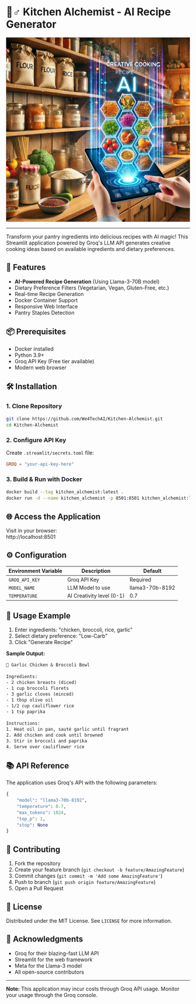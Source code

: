 # 🧙♂️ Kitchen Alchemist - AI Recipe Generator

![Kitchen Alchemist Banner](assets/banner.png) 

---

Transform your pantry ingredients into delicious recipes with AI magic! This Streamlit application powered by Groq's LLM API generates creative cooking ideas based on available ingredients and dietary preferences.

## 🚀 Features
- **AI-Powered Recipe Generation** (Using Llama-3-70B model)
- Dietary Preference Filters (Vegetarian, Vegan, Gluten-Free, etc.)
- Real-time Recipe Generation
- Docker Container Support
- Responsive Web Interface
- Pantry Staples Detection

## 📦 Prerequisites
- Docker installed
- Python 3.9+
- Groq API Key (Free tier available)
- Modern web browser

## 🛠️ Installation

### 1. Clone Repository
```bash
git clone https://github.com/We4TechAI/Kitchen-Alchemist.git
cd Kitchen-Alchemist
```

### 2. Configure API Key
Create `.streamlit/secrets.toml` file:
```toml
GROQ = "your-api-key-here"
```

### 3. Build & Run with Docker
```bash
docker build --tag kitchen_alchemist:latest .
docker run -d --name kitchen_alchemist -p 8501:8501 kitchen_alchemist:latest
```

## 🌐 Access the Application
Visit in your browser:  
http://localhost:8501

## ⚙️ Configuration
| Environment Variable | Description                     | Default               |
|-----------------------|---------------------------------|-----------------------|
| `GROQ_API_KEY`        | Groq API Key                    | Required              |
| `MODEL_NAME`          | LLM Model to use                | llama3-70b-8192       |
| `TEMPERATURE`         | AI Creativity level (0-1)       | 0.7                   |

## 🍳 Usage Example
1. Enter ingredients: "chicken, broccoli, rice, garlic"
2. Select dietary preference: "Low-Carb"
3. Click "Generate Recipe"

**Sample Output:**
```
🍗 Garlic Chicken & Broccoli Bowl

Ingredients:
- 2 chicken breasts (diced)
- 1 cup broccoli florets
- 3 garlic cloves (minced)
- 1 tbsp olive oil
- 1/2 cup cauliflower rice
- 1 tsp paprika

Instructions:
1. Heat oil in pan, sauté garlic until fragrant
2. Add chicken and cook until browned
3. Stir in broccoli and paprika
4. Serve over cauliflower rice
```

## 📚 API Reference
The application uses Groq's API with the following parameters:
```python
{
    "model": "llama3-70b-8192",
    "temperature": 0.7,
    "max_tokens": 1024,
    "top_p": 1,
    "stop": None
}
```


## 🤝 Contributing
1. Fork the repository
2. Create your feature branch (`git checkout -b feature/AmazingFeature`)
3. Commit changes (`git commit -m 'Add some AmazingFeature'`)
4. Push to branch (`git push origin feature/AmazingFeature`)
5. Open a Pull Request

## 📄 License
Distributed under the MIT License. See `LICENSE` for more information.

## 🙏 Acknowledgments
- Groq for their blazing-fast LLM API
- Streamlit for the web framework
- Meta for the Llama-3 model
- All open-source contributors

---

**Note:** This application may incur costs through Groq API usage. Monitor your usage through the Groq console.
```

